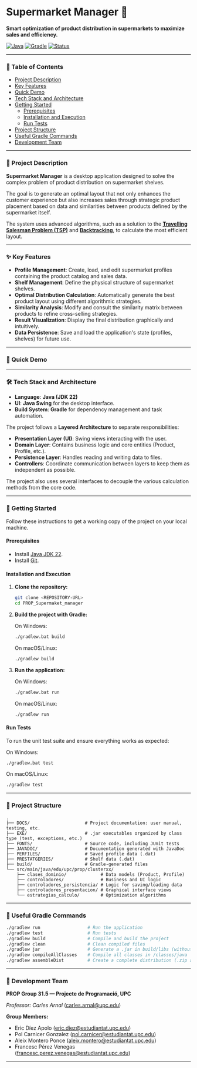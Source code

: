 # Supermarket Manager 🛒

**Smart optimization of product distribution in supermarkets to maximize sales and efficiency.**

[![Java](https://img.shields.io/badge/Java-22%2B-blue.svg)](https://www.java.com) [![Gradle](https://img.shields.io/badge/Gradle-7.0-blue.svg)](https://gradle.org) [![Status](https://img.shields.io/badge/status-finished-green.svg)](https://shields.io/)

---

### 📖 Table of Contents

* [Project Description](#-project-description)
* [Key Features](#-key-features)
* [Quick Demo](#-quick-demo)
* [Tech Stack and Architecture](#-tech-stack-and-architecture)
* [Getting Started](#-getting-started)
  * [Prerequisites](#prerequisites)
  * [Installation and Execution](#installation-and-execution)
  * [Run Tests](#run-tests)
* [Project Structure](#-project-structure)
* [Useful Gradle Commands](#-useful-gradle-commands)
* [Development Team](#-development-team)

---

### 🎯 Project Description

**Supermarket Manager** is a desktop application designed to solve the complex problem of product distribution on supermarket shelves.

The goal is to generate an optimal layout that not only enhances the customer experience but also increases sales through strategic product placement based on data and similarities between products defined by the supermarket itself.

The system uses advanced algorithms, such as a solution to the [**Travelling Salesman Problem (TSP)**](https://en.wikipedia.org/wiki/Travelling_salesman_problem#:~:text=In%20the%20theory%20of%20computational,an%20NP%2Dhard%20problem%20in) and [**Backtracking**](https://en.wikipedia.org/wiki/Backtracking), to calculate the most efficient layout.

---

### ✨ Key Features

* **Profile Management**: Create, load, and edit supermarket profiles containing the product catalog and sales data.
* **Shelf Management**: Define the physical structure of supermarket shelves.
* **Optimal Distribution Calculation**: Automatically generate the best product layout using different algorithmic strategies.
* **Similarity Analysis**: Modify and consult the similarity matrix between products to refine cross-selling strategies.
* **Result Visualization**: Display the final distribution graphically and intuitively.
* **Data Persistence**: Save and load the application's state (profiles, shelves) for future use.

---

### 🚀 Quick Demo



---

### 🛠️ Tech Stack and Architecture

* **Language**: **Java (JDK 22)**
* **UI**: **Java Swing** for the desktop interface.
* **Build System**: **Gradle** for dependency management and task automation.

The project follows a **Layered Architecture** to separate responsibilities:

* **Presentation Layer (UI)**: Swing views interacting with the user.
* **Domain Layer**: Contains business logic and core entities (Product, Profile, etc.).
* **Persistence Layer**: Handles reading and writing data to files.
* **Controllers**: Coordinate communication between layers to keep them as independent as possible.

The project also uses several interfaces to decouple the various calculation methods from the core code.

---

### 🏁 Getting Started

Follow these instructions to get a working copy of the project on your local machine.

#### Prerequisites

* Install [Java JDK 22](https://www.oracle.com/java/technologies/javase/jdk22-archive-downloads.html).
* Install [Git](https://git-scm.com/downloads).

#### Installation and Execution

1. **Clone the repository:**

   ```bash
   git clone <REPOSITORY-URL>
   cd PROP_Supermaket_manager
   ```

2. **Build the project with Gradle:**

   On Windows:

   ```bash
   ./gradlew.bat build
   ```

   On macOS/Linux:

   ```bash
   ./gradlew build
   ```

3. **Run the application:**

   On Windows:

   ```bash
   ./gradlew.bat run
   ```

   On macOS/Linux:

   ```bash
   ./gradlew run
   ```

#### Run Tests

To run the unit test suite and ensure everything works as expected:

On Windows:

```bash
./gradlew.bat test
```

On macOS/Linux:

```bash
./gradlew test
```

---

### 📁 Project Structure

```
.
├── DOCS/                     # Project documentation: user manual, testing, etc.
├── EXE/                      # .jar executables organized by class type (test, exceptions, etc.)
├── FONTS/                    # Source code, including JUnit tests
├── JAVADOC/                  # Documentation generated with JavaDoc
├── PERFILES/                 # Saved profile data (.dat)
├── PRESTATGERIES/            # Shelf data (.dat)
├── build/                    # Gradle-generated files
└── src/main/java/edu/upc/prop/clusterxx/
    ├── clases_dominio/             # Data models (Product, Profile)
    ├── controladores/              # Business and UI logic
    ├── controladores_persistencia/ # Logic for saving/loading data
    ├── controladores_presentacion/ # Graphical interface views
    └── estrategias_calculo/        # Optimization algorithms
```

---

### 🧰 Useful Gradle Commands

```bash
./gradlew run                  # Run the application
./gradlew test                 # Run tests
./gradlew build                # Compile and build the project
./gradlew clean                # Clean compiled files
./gradlew jar                  # Generate a .jar in build/libs (without dependencies)
./gradlew compileAllClasses    # Compile all classes in /classes/java
./gradlew assembleDist         # Create a complete distribution (.zip and .tar) for running without an IDE
```

---

### 👥 Development Team

**PROP Group 31.5 — Projecte de Programació, UPC**

*Professor: Carles Arnal* ([carles.arnal@upc.edu]())

**Group Members:**

- Eric Díez Apolo ([eric.diez@estudiantat.upc.edu]())
- Pol Carnicer Gonzalez ([pol.carnicer@estudiantat.upc.edu]())
- Aleix Montero Ponce ([aleix.montero@estudiantat.upc.edu]())
- Francesc Pérez Venegas ([francesc.perez.venegas@estudiantat.upc.edu]())

---
